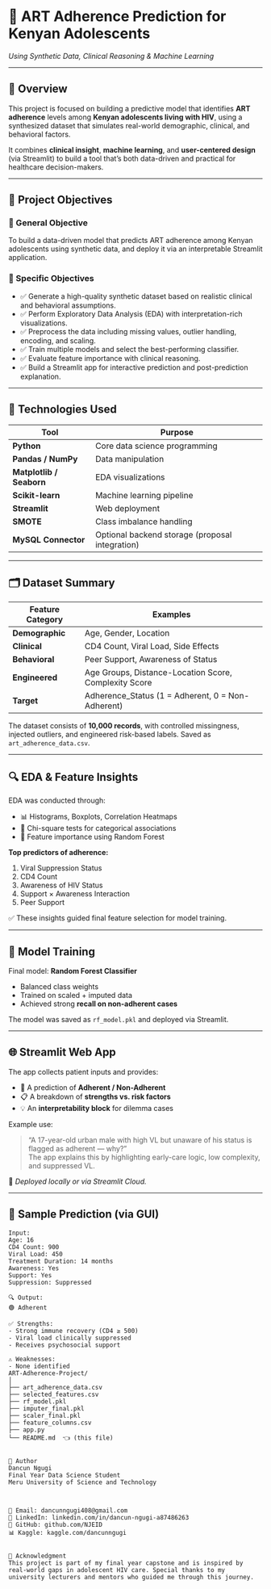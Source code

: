 # 💊 ART Adherence Prediction for Kenyan Adolescents  
*Using Synthetic Data, Clinical Reasoning & Machine Learning*

---

## 📘 Overview

This project is focused on building a predictive model that identifies **ART adherence** levels among **Kenyan adolescents living with HIV**, using a synthesized dataset that simulates real-world demographic, clinical, and behavioral factors.

It combines **clinical insight**, **machine learning**, and **user-centered design** (via Streamlit) to build a tool that’s both data-driven and practical for healthcare decision-makers.

---

## 🎯 Project Objectives

### 🔹 General Objective
To build a data-driven model that predicts ART adherence among Kenyan adolescents using synthetic data, and deploy it via an interpretable Streamlit application.

### 🔸 Specific Objectives
- ✅ Generate a high-quality synthetic dataset based on realistic clinical and behavioral assumptions.
- ✅ Perform Exploratory Data Analysis (EDA) with interpretation-rich visualizations.
- ✅ Preprocess the data including missing values, outlier handling, encoding, and scaling.
- ✅ Train multiple models and select the best-performing classifier.
- ✅ Evaluate feature importance with clinical reasoning.
- ✅ Build a Streamlit app for interactive prediction and post-prediction explanation.

---

## 🧪 Technologies Used

| Tool | Purpose |
|------|---------|
| **Python** | Core data science programming |
| **Pandas / NumPy** | Data manipulation |
| **Matplotlib / Seaborn** | EDA visualizations |
| **Scikit-learn** | Machine learning pipeline |
| **Streamlit** | Web deployment |
| **SMOTE** | Class imbalance handling |
| **MySQL Connector** | Optional backend storage (proposal integration) |

---

## 🗂️ Dataset Summary

| Feature Category | Examples |
|------------------|----------|
| **Demographic** | Age, Gender, Location |
| **Clinical** | CD4 Count, Viral Load, Side Effects |
| **Behavioral** | Peer Support, Awareness of Status |
| **Engineered** | Age Groups, Distance-Location Score, Complexity Score |
| **Target** | Adherence_Status (1 = Adherent, 0 = Non-Adherent) |

The dataset consists of **10,000 records**, with controlled missingness, injected outliers, and engineered risk-based labels. Saved as `art_adherence_data.csv`.

---

## 🔍 EDA & Feature Insights

EDA was conducted through:
- 📊 Histograms, Boxplots, Correlation Heatmaps
- 📌 Chi-square tests for categorical associations
- 🌲 Feature importance using Random Forest

**Top predictors of adherence:**
1. Viral Suppression Status
2. CD4 Count
3. Awareness of HIV Status
4. Support × Awareness Interaction
5. Peer Support

✅ These insights guided final feature selection for model training.

---

## 🤖 Model Training

Final model: **Random Forest Classifier**

- Balanced class weights  
- Trained on scaled + imputed data  
- Achieved strong **recall on non-adherent cases**

The model was saved as `rf_model.pkl` and deployed via Streamlit.

---

## 🌐 Streamlit Web App

The app collects patient inputs and provides:

- 🔮 A prediction of **Adherent / Non-Adherent**
- 📋 A breakdown of **strengths vs. risk factors**
- 💡 An **interpretability block** for dilemma cases

Example use:

> “A 17-year-old urban male with high VL but unaware of his status is flagged as adherent — why?”  
> The app explains this by highlighting early-care logic, low complexity, and suppressed VL.

📌 *Deployed locally or via Streamlit Cloud.*

---

## 🧠 Sample Prediction (via GUI)

```text
Input:
Age: 16
CD4 Count: 900
Viral Load: 450
Treatment Duration: 14 months
Awareness: Yes
Support: Yes
Suppression: Suppressed

🔍 Output:
🟢 Adherent

✅ Strengths:
- Strong immune recovery (CD4 ≥ 500)
- Viral load clinically suppressed
- Receives psychosocial support

⚠️ Weaknesses:
- None identified
ART-Adherence-Project/
│
├── art_adherence_data.csv
├── selected_features.csv
├── rf_model.pkl
├── imputer_final.pkl
├── scaler_final.pkl
├── feature_columns.csv
├── app.py
└── README.md  👈 (this file)


👤 Author
Dancun Ngugi
Final Year Data Science Student
Meru University of Science and Technology



📧 Email: dancunngugi408@gmail.com
🔗 LinkedIn: linkedin.com/in/dancun-ngugi-a87486263
🐙 GitHub: github.com/NJEID
📊 Kaggle: kaggle.com/dancunngugi


🙏 Acknowledgment
This project is part of my final year capstone and is inspired by real-world gaps in adolescent HIV care. Special thanks to my university lecturers and mentors who guided me through this journey.
